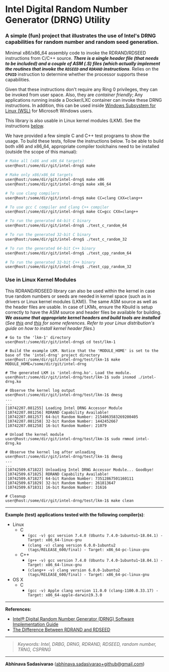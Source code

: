 # Intel Digital Random Number Generator (DRNG) Utility
### A simple (fun) project that illustrates the use of Intel's DRNG capabilities for random number and random seed generation.

Minimal x86/x86_64 assembly code to invoke the RDRAND/RDSEED instructions from C/C++ source. **_There is a single header file (that needs to be included) and a couple of ASM (.S) files (which actually implement the routines that invoke the `RDSEED` and `RDRAND` instructions_**. Relies on the **`CPUID`** instruction to determine whether the processor supports these capabilities.

Given that these instructions don't require any Ring 0 privileges, they can be invoked from user space. Also, they are _container friendly_; Any applications running inside a Docker/LXC container can invoke these DRNG instructions. In addition, this can be used inside [Windows Subsystem for Linux (WSL)](https://docs.microsoft.com/en-us/windows/wsl/about) for Microsoft Windows users.

This library is also usable in Linux kernel modules (LKM). See the instructions [below](#use-in-linux-kernel-modules).

We have provided a few simple C and C++ test programs to show the usage. To build these tests, follow the instructions below. To be able to build both x86 and x86_64, appropriate compiler toolchains need to be installed (outside the scope of this manual):

```bash
# Make all (x86 and x86_64 targets)
user@host:/some/dir/git/intel-drng$ make

# Make only x86/x86_64 targets
user@host:/some/dir/git/intel-drng$ make x86
user@host:/some/dir/git/intel-drng$ make x86_64

# To use clang compilers
user@host:/some/dir/git/intel-drng$ make CC=clang CXX=clang++

# To use gcc C compiler and clang C++ compiler
user@host:/some/dir/git/intel-drng$ make CC=gcc CXX=clang++

# To run the generated 64-bit C binary
user@host:/some/dir/git/intel-drng$ ./test_c_random_64

# To run the generated 32-bit C binary
user@host:/some/dir/git/intel-drng$ ./test_c_random_32

# To run the generated 64-bit C++ binary
user@host:/some/dir/git/intel-drng$ ./test_cpp_random_64

# To run the generated 32-bit C++ binary
user@host:/some/dir/git/intel-drng$ ./test_cpp_random_32
```

### Use in Linux Kernel Modules

This RDRAND/RDSEED library can also be used within the kernel in case true random numbers or seeds are needed in kernel space (such as in drivers or Linux kernel modules (LKM)). The same ASM source as well as the header files are usable. In case of LKMs, ensure the Kbuild is setup correctly to have the ASM source and header files be available for building. **_We assume that appropriate kernel headers and build tools are installed_** (_See [this](https://kernelnewbies.org/KernelHeaders) and [this](https://www.kernel.org/doc/Documentation/kbuild/modules.txt) for some references. Refer to your Linux distribution's guide on how to install kernel header files._)

```
# Go to the 'lkm-1' directory
user@host:/some/dir/git/intel-drng$ cd test/lkm-1

# Build the example LKM. Notice that the 'MODULE_HOME' is set to the base of the 'intel-drng' project directory
user@host:/some/dir/git/intel-drng/test/lkm-1$ make MODULE_HOME=/some/dir/git/intel-drng

# The generated LKM is 'intel-drng.ko'. Load the module.
user@host:/some/dir/git/intel-drng/test/lkm-1$ sudo insmod ./intel-drng.ko

# Observe the kernel log output
user@host:/some/dir/git/intel-drng/test/lkm-1$ dmesg
...
...
[10742207.081255] Loading Intel DRNG Accessor Module
[10742207.081256] RDRAND Capability Available!
[10742207.081257] 64-bit Random Number: 2154063583269200405
[10742207.081258] 32-bit Random Number: 1442452667
[10742207.081258] 16-bit Random Number: 21079

# Unload the kernel module
user@host:/some/dir/git/intel-drng/test/lkm-1$ sudo rmmod intel-drng.ko

# Observe the kernel log after unloading
user@host:/some/dir/git/intel-drng/test/lkm-1$ dmesg
...
...
[10742509.671822] Unloading Intel DRNG Accessor Module... Goodbye!
[10742509.671825] RDRAND Capability Available!
[10742509.671827] 64-bit Random Number: 73512867501160111
[10742509.671829] 32-bit Random Number: 261813647
[10742509.671831] 16-bit Random Number: 31616

# Cleanup
user@host:/some/dir/git/intel-drng/test/lkm-1$ make clean
```
---
**Example (test) applications tested with the following compiler(s)**:
 * Linux
     * C
         * `(gcc -v) gcc version 7.4.0 (Ubuntu 7.4.0-1ubuntu1~18.04.1) - Target: x86_64-linux-gnu`
         * `(clang -v) clang version 6.0.0-1ubuntu2 (tags/RELEASE_600/final) - Target: x86_64-pc-linux-gnu`
     * C++
         * `(g++ -v) gcc version 7.4.0 (Ubuntu 7.4.0-1ubuntu1~18.04.1) - Target: x86_64-linux-gnu`
         * `(clang++ -v) clang version 6.0.0-1ubuntu2 (tags/RELEASE_600/final) - Target: x86_64-pc-linux-gnu`
 * OS X
     * C
         * `(gcc -v) Apple clang version 11.0.0 (clang-1100.0.33.17) - Target: x86_64-apple-darwin19.3.0`

---
**References:**
  * [Intel® Digital Random Number Generator (DRNG) Software Implementation Guide](https://software.intel.com/en-us/articles/intel-digital-random-number-generator-drng-software-implementation-guide "Intel DRNG")
  * [The Difference Between RDRAND and RDSEED](https://software.intel.com/en-us/blogs/2012/11/17/the-difference-between-rdrand-and-rdseed "RDRAND and RDSEED")
---
> _Keywords: Intel, DRBG, DRNG, RDRAND, RDSEED, random number, TRNG, CSPRNG_

---
**Abhinava Sadasivarao** (abhinava.sadasivarao+github@gmail.com)
